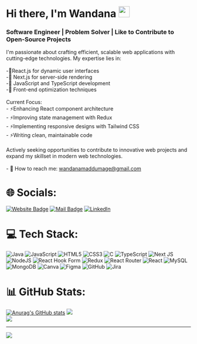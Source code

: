 # Hi there, I'm Wandana <img src="https://raw.githubusercontent.com/MartinHeinz/MartinHeinz/master/wave.gif" width="30px" height="30px">
### Software Engineer | Problem Solver | Like to Contribute to Open-Source Projects<br><be>
I'm passionate about crafting efficient, scalable web applications with cutting-edge technologies. My expertise lies in:<br><br>-💫React.js for dynamic user interfaces<br>-💫 Next.js for server-side rendering<br>-💫 JavaScript and TypeScript development<br>-💫 Front-end optimization techniques<br><br>Current Focus:<br>- ⚡Enhancing React component architecture<br>- ⚡Improving state management with Redux<br>- ⚡Implementing responsive designs with Tailwind CSS<br>- ⚡Writing clean, maintainable code<br><br>Actively seeking opportunities to contribute to innovative web projects and expand my skillset in modern web technologies.<br><br>- 📧 How to reach me: wandanamaddumage@gmail.com 


# 🌐 Socials:
[![Website Badge](https://img.shields.io/badge/-Website-1ca0f1?style=flat&labelColor=1ca0f1&logo=react&logoColor=white&link=https://twitter.com/Ipenywis)](https://wandana-maddumage.vercel.app/)
[![Mail Badge](https://img.shields.io/badge/-Gmail-33A852?style=flat&labelColor=33A852&logo=gmail&logoColor=white)](mailto:wandanamaddumage@gmail.com)
[![LinkedIn](https://img.shields.io/badge/LinkedIn-%230077B5.svg?logo=linkedin&logoColor=white)](https://www.linkedin.com/in/wandana-maddumage-a923071ba/) 

# 💻 Tech Stack:
![Java](https://img.shields.io/badge/java-%23ED8B00.svg?style=flat-square&logo=openjdk&logoColor=white) ![JavaScript](https://img.shields.io/badge/javascript-%23323330.svg?style=flat-square&logo=javascript&logoColor=%23F7DF1E) ![HTML5](https://img.shields.io/badge/html5-%23E34F26.svg?style=flat-square&logo=html5&logoColor=white) ![CSS3](https://img.shields.io/badge/css3-%231572B6.svg?style=flat-square&logo=css3&logoColor=white) ![C](https://img.shields.io/badge/c-%2300599C.svg?style=flat-square&logo=c&logoColor=white) ![TypeScript](https://img.shields.io/badge/typescript-%23007ACC.svg?style=flat-square&logo=typescript&logoColor=white) ![Next JS](https://img.shields.io/badge/Next-black?style=flat-square&logo=next.js&logoColor=white) ![NodeJS](https://img.shields.io/badge/node.js-6DA55F?style=flat-square&logo=node.js&logoColor=white) ![React Hook Form](https://img.shields.io/badge/React%20Hook%20Form-%23EC5990.svg?style=flat-square&logo=reacthookform&logoColor=white) ![Redux](https://img.shields.io/badge/redux-%23593d88.svg?style=flat-square&logo=redux&logoColor=white) ![React Router](https://img.shields.io/badge/React_Router-CA4245?style=flat-square&logo=react-router&logoColor=white) ![React](https://img.shields.io/badge/react-%2320232a.svg?style=flat-square&logo=react&logoColor=%2361DAFB) ![MySQL](https://img.shields.io/badge/mysql-4479A1.svg?style=flat-square&logo=mysql&logoColor=white) ![MongoDB](https://img.shields.io/badge/MongoDB-%234ea94b.svg?style=flat-square&logo=mongodb&logoColor=white) ![Canva](https://img.shields.io/badge/Canva-%2300C4CC.svg?style=flat-square&logo=Canva&logoColor=white) ![Figma](https://img.shields.io/badge/figma-%23F24E1E.svg?style=flat-square&logo=figma&logoColor=white) ![GitHub](https://img.shields.io/badge/github-%23121011.svg?style=flat-square&logo=github&logoColor=white) ![Jira](https://img.shields.io/badge/jira-%230A0FFF.svg?style=flat-square&logo=jira&logoColor=white)
# 📊 GitHub Stats:
[![Anurag's GitHub stats](https://github-readme-stats.vercel.app/api?username=wandanamaddumage)](https://github.com/anuraghazra/github-readme-stats)
![](https://github-readme-streak-stats.herokuapp.com/?user=wandanamuthumali99@gmail.com&theme=dark&hide_border=false)<br/>
![](https://github-readme-stats.vercel.app/api/top-langs/?username=wandanamaddumage&theme=dark&hide_border=false&include_all_commits=true&count_private=false&layout=compact)

---
[![](https://visitcount.itsvg.in/api?id=wandanamaddumage&icon=0&color=0)](https://visitcount.itsvg.in)

<!-- Proudly created with GPRM ( https://gprm.itsvg.in ) -->
